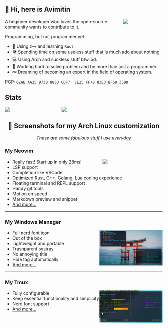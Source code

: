## 👋 Hi, here is Avimitin

<img align="right" width="25%" src="./output.gif"/>

A beginner developer who loves the open-source community wants to contribute to it.

Programming, but not programmer yet.

- 🤯 Using `C++` and learning `Rust`
- 🛠 Spending time on some useless stuff that is much ado about nothing
- 💻 Using Arch and suckless stuff btw. xd.
- 🧐 Working hard to solve problem and be more than just a programmer.
- 💤 Dreaming of becoming an expert in the field of operating system.

PGP: [`6EAE AA25 973B 8863 CDF7  7E25 FF78 83E3 BF68 35DD`](./pubkey.asc)

## Stats

<p>
<a href="https://github.com/Avimitin?tab=repositories"><img align="left" width="36%" src="https://github-readme-stats.vercel.app/api/top-langs/?username=avimitin&layout=compact&hide=html,roff&exclude_repo=MacOS-Hackintosh&theme=tokyonight"/></a>
<a href="https://github.com/Avimitin"><img width="43%" src="https://github-readme-stats.vercel.app/api?username=Avimitin&show_icons=true&theme=tokyonight"/></a>
</p>

<h2 align="center">
🐧 Screenshots for my Arch Linux customization
</h2>

<p align="center">
<i>
These are some fabulous stuff I use everyday
</i>
</p>

### My Neovim

<a href="https://github.com/Avimitin/nvim"><img align="right" width="38%" src="https://raw.githubusercontent.com/Avimitin/nvim/master/docs/images/screenshot.png"/></a>

- Really fast! Start up in only 28ms!
- LSP support
- Completion like VSCode
- Optimized Rust, C++, Golang, Lua coding experience
- Floating terminal and REPL support
- Handy git tools
- Motion on speed
- Markdown preview and snippet
- [And more...](https://github.com/Avimitin/nvim)

---

### My Windows Manager

<a href="https://github.com/Avimitin/sdwm"><img align="right" width="40%" src="https://raw.githubusercontent.com/Avimitin/sdwm/master/images/dwm-screenshot.png"/></a>

- Full nerd font icon
- Out of the box
- Lightweight and portable
- Trasnparent systray
- No annoying title
- Hide tag automatically
- [And more...](https://github.com/Avimitin/sdwm)

---

### My Tmux

<a href="https://github.com/Avimitin/tmux"><img align="right" width="40%" src="https://raw.githubusercontent.com/Avimitin/tmux/master/tmux-screenshot.png"/></a> 

- Fully configurable
- Keep essential functionality and simplicity
- Nerd font support
- [And more...](https://github.com/Avimitin/tmux)

<br/>
